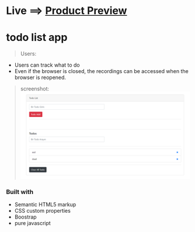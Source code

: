 # Live ==> [Product Preview](https://splendorous-truffle-b25a10.netlify.app/)


# todo list app


> Users:
* Users can track what to do
* Even if the browser is closed, the recordings can be accessed when the browser is reopened.

> screenshot:
 ![screenshot](/screenshot.png "Design")

### Built with

- Semantic HTML5 markup
- CSS custom properties
- Boostrap
- pure javascript